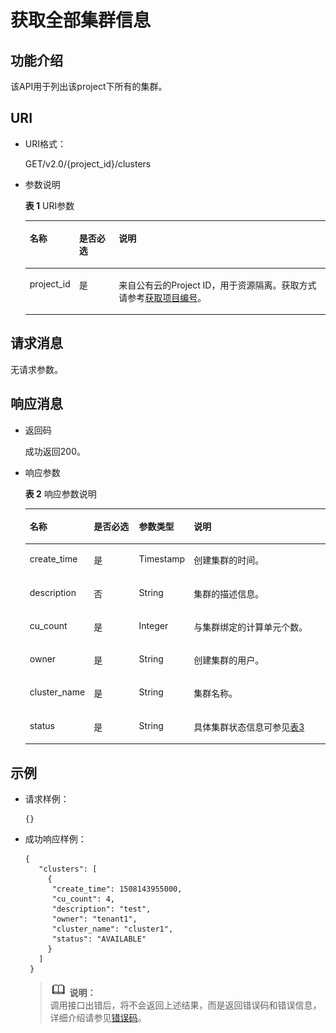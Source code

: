 # 获取全部集群信息<a name="dli_02_0113"></a>

## 功能介绍<a name="zh-cn_topic_0103343296_zh-cn_topic_0102902518_s1f0e4fd3d502405199f36f78e68721aa"></a>

该API用于列出该project下所有的集群。

## URI<a name="zh-cn_topic_0103343296_zh-cn_topic_0102902518_s9e1b8ec5b57c422a942b19835da7d66e"></a>

-   URI格式：

    GET/v2.0/\{project\_id\}/clusters

-   参数说明

    **表 1**  URI参数

    <a name="zh-cn_topic_0103343296_zh-cn_topic_0102902518_zh-cn_topic_0069077803_table60779388"></a>
    <table><thead align="left"><tr id="zh-cn_topic_0103343296_zh-cn_topic_0102902518_zh-cn_topic_0069077803_row61411666"><th class="cellrowborder" valign="top" width="10.891089108910892%" id="mcps1.2.4.1.1"><p id="zh-cn_topic_0103343296_zh-cn_topic_0102902518_a420a62a594f9410eaea229ffc8037a61"><a name="zh-cn_topic_0103343296_zh-cn_topic_0102902518_a420a62a594f9410eaea229ffc8037a61"></a><a name="zh-cn_topic_0103343296_zh-cn_topic_0102902518_a420a62a594f9410eaea229ffc8037a61"></a>名称</p>
    </th>
    <th class="cellrowborder" valign="top" width="13.861386138613863%" id="mcps1.2.4.1.2"><p id="zh-cn_topic_0103343296_zh-cn_topic_0102902518_zh-cn_topic_0069077803_p873025824211"><a name="zh-cn_topic_0103343296_zh-cn_topic_0102902518_zh-cn_topic_0069077803_p873025824211"></a><a name="zh-cn_topic_0103343296_zh-cn_topic_0102902518_zh-cn_topic_0069077803_p873025824211"></a>是否必选</p>
    </th>
    <th class="cellrowborder" valign="top" width="75.24752475247524%" id="mcps1.2.4.1.3"><p id="zh-cn_topic_0103343296_zh-cn_topic_0102902518_a692d3cd97b464aed90ba6d841900a4a5"><a name="zh-cn_topic_0103343296_zh-cn_topic_0102902518_a692d3cd97b464aed90ba6d841900a4a5"></a><a name="zh-cn_topic_0103343296_zh-cn_topic_0102902518_a692d3cd97b464aed90ba6d841900a4a5"></a>说明</p>
    </th>
    </tr>
    </thead>
    <tbody><tr id="zh-cn_topic_0103343296_zh-cn_topic_0102902518_zh-cn_topic_0069077803_row48589216"><td class="cellrowborder" valign="top" width="10.891089108910892%" headers="mcps1.2.4.1.1 "><p id="zh-cn_topic_0103343296_zh-cn_topic_0102902518_zh-cn_topic_0069077803_p43412436"><a name="zh-cn_topic_0103343296_zh-cn_topic_0102902518_zh-cn_topic_0069077803_p43412436"></a><a name="zh-cn_topic_0103343296_zh-cn_topic_0102902518_zh-cn_topic_0069077803_p43412436"></a>project_id</p>
    </td>
    <td class="cellrowborder" valign="top" width="13.861386138613863%" headers="mcps1.2.4.1.2 "><p id="zh-cn_topic_0103343296_zh-cn_topic_0102902518_zh-cn_topic_0069077803_p26746391"><a name="zh-cn_topic_0103343296_zh-cn_topic_0102902518_zh-cn_topic_0069077803_p26746391"></a><a name="zh-cn_topic_0103343296_zh-cn_topic_0102902518_zh-cn_topic_0069077803_p26746391"></a>是</p>
    </td>
    <td class="cellrowborder" valign="top" width="75.24752475247524%" headers="mcps1.2.4.1.3 "><p id="zh-cn_topic_0103343296_zh-cn_topic_0102902518_zh-cn_topic_0069077803_p18974100"><a name="zh-cn_topic_0103343296_zh-cn_topic_0102902518_zh-cn_topic_0069077803_p18974100"></a><a name="zh-cn_topic_0103343296_zh-cn_topic_0102902518_zh-cn_topic_0069077803_p18974100"></a>来自公有云的Project ID，用于资源隔离。获取方式请参考<a href="获取项目编号.md">获取项目编号</a>。</p>
    </td>
    </tr>
    </tbody>
    </table>


## 请求消息<a name="zh-cn_topic_0103343296_zh-cn_topic_0102902518_section20458182103"></a>

无请求参数。

## 响应消息<a name="zh-cn_topic_0103343296_zh-cn_topic_0102902518_sd1ecb66580054b2ea403be8b2272a2c7"></a>

-   返回码

    成功返回200。

-   响应参数

    **表 2**  响应参数说明

    <a name="zh-cn_topic_0103343296_zh-cn_topic_0102902518_zh-cn_topic_0069077927_table56638444"></a>
    <table><thead align="left"><tr id="zh-cn_topic_0103343296_zh-cn_topic_0102902518_zh-cn_topic_0069077927_row48911609"><th class="cellrowborder" valign="top" width="19%" id="mcps1.2.5.1.1"><p id="zh-cn_topic_0103343296_zh-cn_topic_0102902518_ae076f6b3f1bf463b9cc087fc566253d5"><a name="zh-cn_topic_0103343296_zh-cn_topic_0102902518_ae076f6b3f1bf463b9cc087fc566253d5"></a><a name="zh-cn_topic_0103343296_zh-cn_topic_0102902518_ae076f6b3f1bf463b9cc087fc566253d5"></a>名称</p>
    </th>
    <th class="cellrowborder" valign="top" width="16%" id="mcps1.2.5.1.2"><p id="p7919172802120"><a name="p7919172802120"></a><a name="p7919172802120"></a>是否必选</p>
    </th>
    <th class="cellrowborder" valign="top" width="16%" id="mcps1.2.5.1.3"><p id="zh-cn_topic_0103343296_zh-cn_topic_0102902518_a59685f4525af4d82a623288ff8ccb0f4"><a name="zh-cn_topic_0103343296_zh-cn_topic_0102902518_a59685f4525af4d82a623288ff8ccb0f4"></a><a name="zh-cn_topic_0103343296_zh-cn_topic_0102902518_a59685f4525af4d82a623288ff8ccb0f4"></a>参数类型</p>
    </th>
    <th class="cellrowborder" valign="top" width="49%" id="mcps1.2.5.1.4"><p id="zh-cn_topic_0103343296_zh-cn_topic_0102902518_zh-cn_topic_0069077927_p632718127368"><a name="zh-cn_topic_0103343296_zh-cn_topic_0102902518_zh-cn_topic_0069077927_p632718127368"></a><a name="zh-cn_topic_0103343296_zh-cn_topic_0102902518_zh-cn_topic_0069077927_p632718127368"></a>说明</p>
    </th>
    </tr>
    </thead>
    <tbody><tr id="zh-cn_topic_0103343296_zh-cn_topic_0102902518_row1458133461718"><td class="cellrowborder" valign="top" width="19%" headers="mcps1.2.5.1.1 "><p id="p8285169152120"><a name="p8285169152120"></a><a name="p8285169152120"></a>create_time</p>
    </td>
    <td class="cellrowborder" valign="top" width="16%" headers="mcps1.2.5.1.2 "><p id="p528512982115"><a name="p528512982115"></a><a name="p528512982115"></a>是</p>
    </td>
    <td class="cellrowborder" valign="top" width="16%" headers="mcps1.2.5.1.3 "><p id="p17979547162111"><a name="p17979547162111"></a><a name="p17979547162111"></a>Timestamp</p>
    </td>
    <td class="cellrowborder" valign="top" width="49%" headers="mcps1.2.5.1.4 "><p id="p122858914214"><a name="p122858914214"></a><a name="p122858914214"></a>创建集群的时间。</p>
    </td>
    </tr>
    <tr id="row193941292013"><td class="cellrowborder" valign="top" width="19%" headers="mcps1.2.5.1.1 "><p id="p192851897215"><a name="p192851897215"></a><a name="p192851897215"></a>description</p>
    </td>
    <td class="cellrowborder" valign="top" width="16%" headers="mcps1.2.5.1.2 "><p id="p1128514982111"><a name="p1128514982111"></a><a name="p1128514982111"></a>否</p>
    </td>
    <td class="cellrowborder" valign="top" width="16%" headers="mcps1.2.5.1.3 "><p id="p928516920211"><a name="p928516920211"></a><a name="p928516920211"></a>String</p>
    </td>
    <td class="cellrowborder" valign="top" width="49%" headers="mcps1.2.5.1.4 "><p id="p728514912112"><a name="p728514912112"></a><a name="p728514912112"></a>集群的描述信息。</p>
    </td>
    </tr>
    <tr id="row6947172020207"><td class="cellrowborder" valign="top" width="19%" headers="mcps1.2.5.1.1 "><p id="p8285159152113"><a name="p8285159152113"></a><a name="p8285159152113"></a>cu_count</p>
    </td>
    <td class="cellrowborder" valign="top" width="16%" headers="mcps1.2.5.1.2 "><p id="p19285149162116"><a name="p19285149162116"></a><a name="p19285149162116"></a>是</p>
    </td>
    <td class="cellrowborder" valign="top" width="16%" headers="mcps1.2.5.1.3 "><p id="p162858982116"><a name="p162858982116"></a><a name="p162858982116"></a>Integer</p>
    </td>
    <td class="cellrowborder" valign="top" width="49%" headers="mcps1.2.5.1.4 "><p id="p18285594212"><a name="p18285594212"></a><a name="p18285594212"></a>与集群绑定的计算单元个数。</p>
    </td>
    </tr>
    <tr id="row159472020152019"><td class="cellrowborder" valign="top" width="19%" headers="mcps1.2.5.1.1 "><p id="p4285199182113"><a name="p4285199182113"></a><a name="p4285199182113"></a>owner</p>
    </td>
    <td class="cellrowborder" valign="top" width="16%" headers="mcps1.2.5.1.2 "><p id="p1928618982112"><a name="p1928618982112"></a><a name="p1928618982112"></a>是</p>
    </td>
    <td class="cellrowborder" valign="top" width="16%" headers="mcps1.2.5.1.3 "><p id="p202867952112"><a name="p202867952112"></a><a name="p202867952112"></a>String</p>
    </td>
    <td class="cellrowborder" valign="top" width="49%" headers="mcps1.2.5.1.4 "><p id="p132867912118"><a name="p132867912118"></a><a name="p132867912118"></a>创建集群的用户。</p>
    </td>
    </tr>
    <tr id="row1580017301209"><td class="cellrowborder" valign="top" width="19%" headers="mcps1.2.5.1.1 "><p id="p228616922113"><a name="p228616922113"></a><a name="p228616922113"></a>cluster_name</p>
    </td>
    <td class="cellrowborder" valign="top" width="16%" headers="mcps1.2.5.1.2 "><p id="p16286699211"><a name="p16286699211"></a><a name="p16286699211"></a>是</p>
    </td>
    <td class="cellrowborder" valign="top" width="16%" headers="mcps1.2.5.1.3 "><p id="p172869952119"><a name="p172869952119"></a><a name="p172869952119"></a>String</p>
    </td>
    <td class="cellrowborder" valign="top" width="49%" headers="mcps1.2.5.1.4 "><p id="p8286592216"><a name="p8286592216"></a><a name="p8286592216"></a>集群名称。</p>
    </td>
    </tr>
    <tr id="row193171338205920"><td class="cellrowborder" valign="top" width="19%" headers="mcps1.2.5.1.1 "><p id="p476918302569"><a name="p476918302569"></a><a name="p476918302569"></a>status</p>
    </td>
    <td class="cellrowborder" valign="top" width="16%" headers="mcps1.2.5.1.2 "><p id="p167694307564"><a name="p167694307564"></a><a name="p167694307564"></a>是</p>
    </td>
    <td class="cellrowborder" valign="top" width="16%" headers="mcps1.2.5.1.3 "><p id="p67691301565"><a name="p67691301565"></a><a name="p67691301565"></a>String</p>
    </td>
    <td class="cellrowborder" valign="top" width="49%" headers="mcps1.2.5.1.4 "><p id="p177691630195614"><a name="p177691630195614"></a><a name="p177691630195614"></a>具体集群状态信息可参见<a href="获取指定集群信息.md#zh-cn_topic_0103345069_table399612265336">表3</a></p>
    </td>
    </tr>
    </tbody>
    </table>


## 示例<a name="zh-cn_topic_0103343296_zh-cn_topic_0102902518_section17446171164041"></a>

-   请求样例：

    ```
    {}
    ```

-   成功响应样例：

    ```
    { 
       "clusters": [ 
         { 
          "create_time": 1508143955000, 
          "cu_count": 4, 
          "description": "test", 
          "owner": "tenant1", 
          "cluster_name": "cluster1",
          "status": "AVAILABLE"
         } 
       ] 
     }
    ```

    >![](public_sys-resources/icon-note.gif) **说明：**   
    >调用接口出错后，将不会返回上述结果，而是返回错误码和错误信息，详细介绍请参见[错误码](错误码.md)。  


